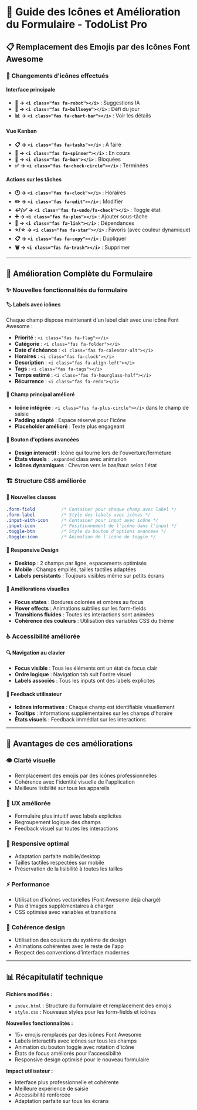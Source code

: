 # 🎨 Guide des Icônes et Amélioration du Formulaire - TodoList Pro

## 📋 Remplacement des Emojis par des Icônes Font Awesome

### 🔄 Changements d'icônes effectués

#### Interface principale
- **🤖 → `<i class="fas fa-robot"></i>`** : Suggestions IA
- **🎯 → `<i class="fas fa-bullseye"></i>`** : Défi du jour
- **📊 → `<i class="fas fa-chart-bar"></i>`** : Voir les détails

#### Vue Kanban
- **📋 → `<i class="fas fa-tasks"></i>`** : À faire
- **🔄 → `<i class="fas fa-spinner"></i>`** : En cours
- **🚫 → `<i class="fas fa-ban"></i>`** : Bloquées
- **✅ → `<i class="fas fa-check-circle"></i>`** : Terminées

#### Actions sur les tâches
- **🕐 → `<i class="fas fa-clock"></i>`** : Horaires
- **✏️ → `<i class="fas fa-edit"></i>`** : Modifier
- **↩️/✅ → `<i class="fas fa-undo/fa-check"></i>`** : Toggle état
- **➕ → `<i class="fas fa-plus"></i>`** : Ajouter sous-tâche
- **🔗 → `<i class="fas fa-link"></i>`** : Dépendances
- **⭐/☆ → `<i class="fas fa-star"></i>`** : Favoris (avec couleur dynamique)
- **📋 → `<i class="fas fa-copy"></i>`** : Dupliquer
- **🗑️ → `<i class="fas fa-trash"></i>`** : Supprimer

---

## 🎨 Amélioration Complète du Formulaire

### ✨ Nouvelles fonctionnalités du formulaire

#### 🏷️ Labels avec icônes
Chaque champ dispose maintenant d'un label clair avec une icône Font Awesome :

- **Priorité** : `<i class="fas fa-flag"></i>`
- **Catégorie** : `<i class="fas fa-folder"></i>`
- **Date d'échéance** : `<i class="fas fa-calendar-alt"></i>`
- **Horaires** : `<i class="fas fa-clock"></i>`
- **Description** : `<i class="fas fa-align-left"></i>`
- **Tags** : `<i class="fas fa-tags"></i>`
- **Temps estimé** : `<i class="fas fa-hourglass-half"></i>`
- **Récurrence** : `<i class="fas fa-redo"></i>`

#### 🎯 Champ principal amélioré
- **Icône intégrée** : `<i class="fas fa-plus-circle"></i>` dans le champ de saisie
- **Padding adapté** : Espace réservé pour l'icône
- **Placeholder amélioré** : Texte plus engageant

#### 🔧 Bouton d'options avancées
- **Design interactif** : Icône qui tourne lors de l'ouverture/fermeture
- **États visuels** : `.expanded` class avec animation
- **Icônes dynamiques** : Chevron vers le bas/haut selon l'état

### 🏗️ Structure CSS améliorée

#### 📝 Nouvelles classes
```css
.form-field          /* Container pour chaque champ avec label */
.form-label          /* Style des labels avec icônes */
.input-with-icon     /* Container pour input avec icône */
.input-icon          /* Positionnement de l'icône dans l'input */
.toggle-btn          /* Style du bouton d'options avancées */
.toggle-icon         /* Animation de l'icône de toggle */
```

#### 📱 Responsive Design
- **Desktop** : 2 champs par ligne, espacements optimisés
- **Mobile** : Champs empilés, tailles tactiles adaptées
- **Labels persistants** : Toujours visibles même sur petits écrans

#### 🎨 Améliorations visuelles
- **Focus states** : Bordures colorées et ombres au focus
- **Hover effects** : Animations subtiles sur les form-fields
- **Transitions fluides** : Toutes les interactions sont animées
- **Cohérence des couleurs** : Utilisation des variables CSS du thème

### ♿ Accessibilité améliorée

#### 🔍 Navigation au clavier
- **Focus visible** : Tous les éléments ont un état de focus clair
- **Ordre logique** : Navigation tab suit l'ordre visuel
- **Labels associés** : Tous les inputs ont des labels explicites

#### 🎯 Feedback utilisateur
- **Icônes informatives** : Chaque champ est identifiable visuellement
- **Tooltips** : Informations supplémentaires sur les champs d'horaire
- **États visuels** : Feedback immédiat sur les interactions

---

## 🚀 Avantages de ces améliorations

### 👁️ **Clarté visuelle**
- Remplacement des emojis par des icônes professionnelles
- Cohérence avec l'identité visuelle de l'application
- Meilleure lisibilité sur tous les appareils

### 🧭 **UX améliorée**
- Formulaire plus intuitif avec labels explicites
- Regroupement logique des champs
- Feedback visuel sur toutes les interactions

### 📱 **Responsive optimal**
- Adaptation parfaite mobile/desktop
- Tailles tactiles respectées sur mobile
- Préservation de la lisibilité à toutes les tailles

### ⚡ **Performance**
- Utilisation d'icônes vectorielles (Font Awesome déjà chargé)
- Pas d'images supplémentaires à charger
- CSS optimisé avec variables et transitions

### 🎨 **Cohérence design**
- Utilisation des couleurs du système de design
- Animations cohérentes avec le reste de l'app
- Respect des conventions d'interface modernes

---

## 📊 Récapitulatif technique

**Fichiers modifiés :**
- `index.html` : Structure du formulaire et remplacement des emojis
- `style.css` : Nouveaux styles pour les form-fields et icônes

**Nouvelles fonctionnalités :**
- 15+ emojis remplacés par des icônes Font Awesome
- Labels interactifs avec icônes sur tous les champs
- Animation du bouton toggle avec rotation d'icône
- États de focus améliorés pour l'accessibilité
- Responsive design optimisé pour le nouveau formulaire

**Impact utilisateur :**
- Interface plus professionnelle et cohérente
- Meilleure expérience de saisie
- Accessibilité renforcée
- Adaptation parfaite sur tous les écrans